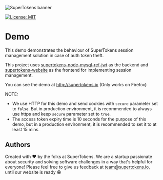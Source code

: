 ![SuperTokens banner](https://raw.githubusercontent.com/supertokens/supertokens-logo/master/images/github%20cover.png)

[![License: MIT](https://img.shields.io/badge/License-MIT-brightgreen.svg)](https://github.com/supertokens/supertokens-node-mysql-ref-jwt/blob/master/LICENSE)

# Demo

This demo demonstrates the behaviour of SuperTokens session management solution in case of auth token theft.

This project uses [supertokens-node-mysql-ref-jwt](https://github.com/supertokens/supertokens-node-mysql-ref-jwt) as the backend and [supertokens-website](https://github.com/supertokens/supertokens-website) as the frontend for implementing session management.

You can see the demo at http://supertokens.io (Only works on Firefox)

NOTE:
- We use HTTP for this demo and send cookies with ``secure`` parameter set to ``false``. But in production environment, it is recommended to always use https and keep ``secure`` parameter set to ``true``.
- The access token expiry time is 10 seconds for the purpose of this demo, but in a production environment, it is recommended to set it to at least 15 mins.

## Authors
Created with :heart: by the folks at SuperTokens. We are a startup passionate about security and solving software challenges in a way that's helpful for everyone! Please feel free to give us feedback at team@supertokens.io, until our website is ready :grinning:
